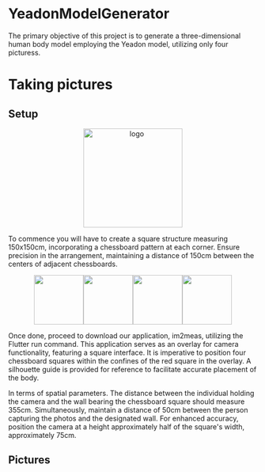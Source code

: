 # YeadonModelGenerator

The primary objective of this project is to generate a three-dimensional human body model employing the Yeadon model, utilizing only four picturess.

# Taking pictures
## Setup
<p align="center">
    <img
      width="200"
      src="https://github.com/Hakuou123/YeadonModelGenerator/blob/main/tests/pictures/chessboardsx4.jpg"
      alt="logo"
    />
</p>

To commence you will have to create a square structure measuring 150x150cm, incorporating a chessboard pattern at each corner. Ensure precision in the arrangement, maintaining a distance of 150cm between the centers of adjacent chessboards.
<p style="display: flex;align-items: center;justify-content: center;">
  <img src="https://github.com/Hakuou123/YeadonModelGenerator/blob/main/tests/pictures/front_silhouette.jpg" width="100" />
  <img src="https://github.com/Hakuou123/YeadonModelGenerator/blob/main/tests/pictures/side_silhouette.jpg" width="100"/>
  <img src="https://github.com/Hakuou123/YeadonModelGenerator/blob/main/tests/pictures/r_pike_silhouette.jpg" width="100"/>
  <img src="https://github.com/Hakuou123/YeadonModelGenerator/blob/main/tests/pictures/front_pike_silhouette.jpg" width="100"/>
</p>
Once done, proceed to download our application, im2meas, utilizing the Flutter run command. This application serves as an overlay for camera functionality, featuring a square interface. It is imperative to position four chessboard squares within the confines of the red square in the overlay. A silhouette guide is provided for reference to facilitate accurate placement of the body.

In terms of spatial parameters. The distance between the individual holding the camera and the wall bearing the chessboard square should measure 355cm. Simultaneously, maintain a distance of 50cm between the person capturing the photos and the designated wall. For enhanced accuracy, position the camera at a height approximately half of the square's width, approximately 75cm.
## Pictures


